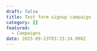 ```yaml
---
draft: false
title: Test form signup campaign
category: []
featured:
  - Campaigns
date: 2025-09-23T03:23:24.998Z
---
```

<link href='https://actionnetwork.org/css/style-embed-v3.css' rel='stylesheet' type='text/css' /><script src='https://actionnetwork.org/widgets/v5/form/join-the-copyright-ai-campaign-2?format=js&source=widget'></script><div id='can-form-area-join-the-copyright-ai-campaign-2' style='width: 100%'><!-- this div is the target for our HTML insertion --></div>
